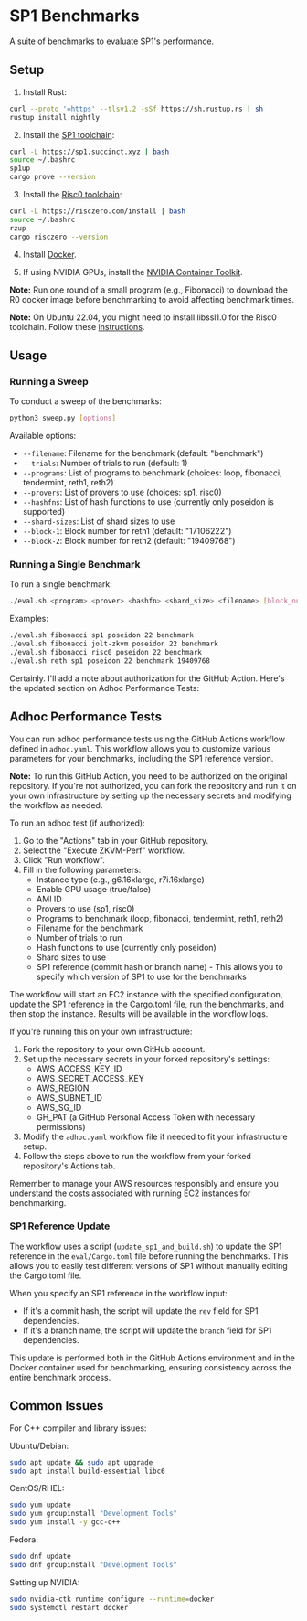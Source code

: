 # SP1 Benchmarks

A suite of benchmarks to evaluate SP1's performance.

## Setup

1. Install Rust:

```sh
curl --proto '=https' --tlsv1.2 -sSf https://sh.rustup.rs | sh
rustup install nightly
```

2. Install the [SP1 toolchain](https://docs.succinct.xyz/getting-started/install.html):

```sh
curl -L https://sp1.succinct.xyz | bash
source ~/.bashrc
sp1up
cargo prove --version
```

3. Install the [Risc0 toolchain](https://dev.risczero.com/api/zkvm/install):

```sh
curl -L https://risczero.com/install | bash
source ~/.bashrc
rzup
cargo risczero --version
```

4. Install [Docker](https://docs.docker.com/engine/install/ubuntu/).

5. If using NVIDIA GPUs, install the [NVIDIA Container Toolkit](https://docs.nvidia.com/datacenter/cloud-native/container-toolkit/latest/install-guide.html).

**Note:** Run one round of a small program (e.g., Fibonacci) to download the R0 docker image before benchmarking to avoid affecting benchmark times.

**Note:** On Ubuntu 22.04, you might need to install libssl1.0 for the Risc0 toolchain. Follow these [instructions](https://stackoverflow.com/questions/72133316/libssl-so-1-1-cannot-open-shared-object-file-no-such-file-or-directory/73604364#73604364).

## Usage

### Running a Sweep

To conduct a sweep of the benchmarks:

```sh
python3 sweep.py [options]
```

Available options:
- `--filename`: Filename for the benchmark (default: "benchmark")
- `--trials`: Number of trials to run (default: 1)
- `--programs`: List of programs to benchmark (choices: loop, fibonacci, tendermint, reth1, reth2)
- `--provers`: List of provers to use (choices: sp1, risc0)
- `--hashfns`: List of hash functions to use (currently only poseidon is supported)
- `--shard-sizes`: List of shard sizes to use
- `--block-1`: Block number for reth1 (default: "17106222")
- `--block-2`: Block number for reth2 (default: "19409768")

### Running a Single Benchmark

To run a single benchmark:

```sh
./eval.sh <program> <prover> <hashfn> <shard_size> <filename> [block_number]
```

Examples:

```sh
./eval.sh fibonacci sp1 poseidon 22 benchmark
./eval.sh fibonacci jolt-zkvm poseidon 22 benchmark
./eval.sh fibonacci risc0 poseidon 22 benchmark
./eval.sh reth sp1 poseidon 22 benchmark 19409768
```

Certainly. I'll add a note about authorization for the GitHub Action. Here's the updated section on Adhoc Performance Tests:

## Adhoc Performance Tests

You can run adhoc performance tests using the GitHub Actions workflow defined in `adhoc.yaml`. This workflow allows you to customize various parameters for your benchmarks, including the SP1 reference version.

**Note:** To run this GitHub Action, you need to be authorized on the original repository. If you're not authorized, you can fork the repository and run it on your own infrastructure by setting up the necessary secrets and modifying the workflow as needed.

To run an adhoc test (if authorized):

1. Go to the "Actions" tab in your GitHub repository.
2. Select the "Execute ZKVM-Perf" workflow.
3. Click "Run workflow".
4. Fill in the following parameters:
   - Instance type (e.g., g6.16xlarge, r7i.16xlarge)
   - Enable GPU usage (true/false)
   - AMI ID
   - Provers to use (sp1, risc0)
   - Programs to benchmark (loop, fibonacci, tendermint, reth1, reth2)
   - Filename for the benchmark
   - Number of trials to run
   - Hash functions to use (currently only poseidon)
   - Shard sizes to use
   - SP1 reference (commit hash or branch name) - This allows you to specify which version of SP1 to use for the benchmarks

The workflow will start an EC2 instance with the specified configuration, update the SP1 reference in the Cargo.toml file, run the benchmarks, and then stop the instance. Results will be available in the workflow logs.

If you're running this on your own infrastructure:

1. Fork the repository to your own GitHub account.
2. Set up the necessary secrets in your forked repository's settings:
   - AWS_ACCESS_KEY_ID
   - AWS_SECRET_ACCESS_KEY
   - AWS_REGION
   - AWS_SUBNET_ID
   - AWS_SG_ID
   - GH_PAT (a GitHub Personal Access Token with necessary permissions)
3. Modify the `adhoc.yaml` workflow file if needed to fit your infrastructure setup.
4. Follow the steps above to run the workflow from your forked repository's Actions tab.

Remember to manage your AWS resources responsibly and ensure you understand the costs associated with running EC2 instances for benchmarking.

### SP1 Reference Update

The workflow uses a script (`update_sp1_and_build.sh`) to update the SP1 reference in the `eval/Cargo.toml` file before running the benchmarks. This allows you to easily test different versions of SP1 without manually editing the Cargo.toml file.

When you specify an SP1 reference in the workflow input:
- If it's a commit hash, the script will update the `rev` field for SP1 dependencies.
- If it's a branch name, the script will update the `branch` field for SP1 dependencies.

This update is performed both in the GitHub Actions environment and in the Docker container used for benchmarking, ensuring consistency across the entire benchmark process.

## Common Issues

For C++ compiler and library issues:

Ubuntu/Debian:
```sh
sudo apt update && sudo apt upgrade
sudo apt install build-essential libc6
```

CentOS/RHEL:
```sh
sudo yum update
sudo yum groupinstall "Development Tools"
sudo yum install -y gcc-c++
```

Fedora:
```sh
sudo dnf update
sudo dnf groupinstall "Development Tools"
```

Setting up NVIDIA:
```sh
sudo nvidia-ctk runtime configure --runtime=docker
sudo systemctl restart docker
```